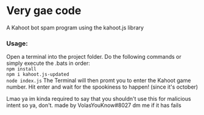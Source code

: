 # Very gae code
A Kahoot bot spam program using the kahoot.js library

### Usage:

Open a terminal into the project folder. Do the following commands or simply execute the .bats in order:   
`npm install`    
`npm i kahoot.js-updated`   
`node index.js`
The Terminal will then promt you to enter the Kahoot game number. Hit enter and wait for the spookiness to happen! (since it's october)     


Lmao ya im kinda required to say that you shouldn't use this for malicious intent so ya, don't.
made by VolasYouKnow#8027 dm me if it has fails